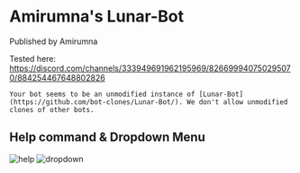 # Amirumna's Lunar-Bot
Published by Amirumna

Tested here: https://discord.com/channels/333949691962195969/826699940750295070/884254467648802826

``Your bot seems to be an unmodified instance of [Lunar-Bot](https://github.com/bot-clones/Lunar-Bot/). We don't allow unmodified clones of other bots.``

## Help command & Dropdown Menu
![help](https://i.imgur.com/YpQDAhT.png "YpQDAhT.png")
![dropdown](https://i.imgur.com/VnTL2Ly.png "VnTL2Ly.png")
